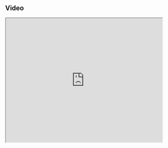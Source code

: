 ## Video

<iframe src="https://www.youtube.com/embed/IXZ6kr4VHQw?start=186&end=203" width="100%" height="400"></iframe>
